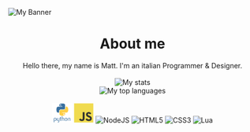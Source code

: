 ![My Banner](https://pbs.twimg.com/profile_banners/1316444575502946306/1663775526/1500x500)

<div align="center">
    <h1>About me</h1>
    Hello there, my name is Matt. I'm an italian Programmer & Designer.<br><br>
    <img src="https://github-readme-stats.vercel.app/api/?username=Kerantesh&count_private=true&show_icons=true&disable_animations=false&theme=dark" title="My stats"><br>
    <img src="https://github-readme-stats.vercel.app/api/top-langs/?username=Kerantesh&langs_count=10&layout=compact&theme=dark" title="My top languages"><br><br>
    <img src="https://github.com/devicons/devicon/blob/master/icons/python/python-original-wordmark.svg" title="Python" alt="Python" width="40" height="40">
    <img src="https://github.com/devicons/devicon/blob/master/icons/javascript/javascript-original.svg" title="Javascript" alt="Javascript" width="40" height="40">
    <img src="https://cdn.jsdelivr.net/gh/devicons/devicon/icons/nodejs/nodejs-original.svg" title="NodeJS" alt="NodeJS" width="40" height="40">
    <img src="https://cdn.jsdelivr.net/gh/devicons/devicon/icons/html5/html5-original.svg" title="HTML5" alt="HTML5" width="40" height="40">
    <img src="https://cdn.jsdelivr.net/gh/devicons/devicon/icons/css3/css3-original.svg" title="CSS3" alt="CSS3" width="40" height="40">
    <img src="https://cdn.jsdelivr.net/gh/devicons/devicon/icons/lua/lua-plain-wordmark.svg" title="Lua" alt="Lua" width="40" height="40">
</div>
